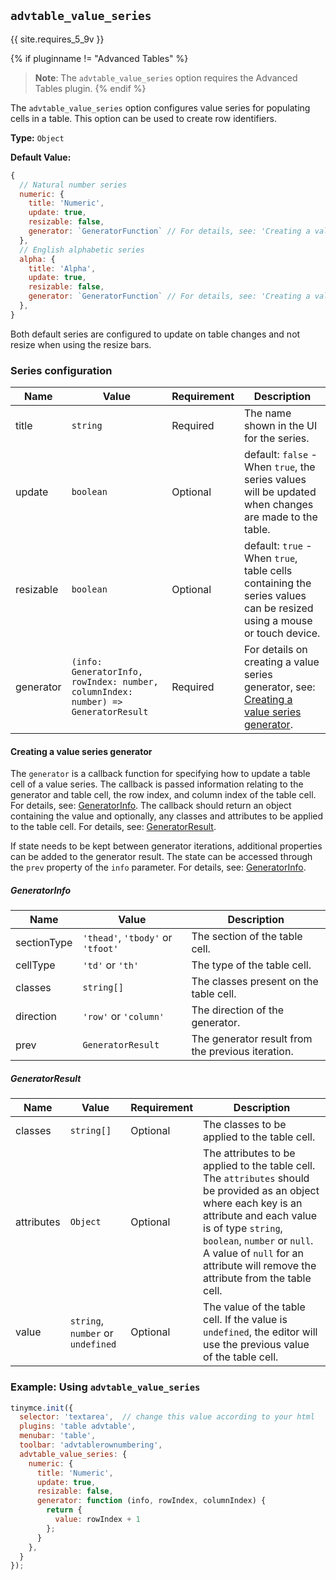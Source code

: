 ## `advtable_value_series`
{{ site.requires_5_9v }}

{% if pluginname != "Advanced Tables" %}
> **Note**: The `advtable_value_series` option requires the Advanced Tables plugin.
{% endif %}

The `advtable_value_series` option configures value series for populating cells in a table. This option can be used to create row identifiers.

**Type:** `Object`

**Default Value:**

```js
{
  // Natural number series
  numeric: { 
    title: 'Numeric',
    update: true,
    resizable: false,
    generator: `GeneratorFunction` // For details, see: 'Creating a value series generator'
  },
  // English alphabetic series
  alpha: {
    title: 'Alpha',
    update: true,
    resizable: false,
    generator: `GeneratorFunction` // For details, see: 'Creating a value series generator'
  },
}
```

Both default series are configured to update on table changes and not resize when using the resize bars.

### Series configuration

| Name | Value | Requirement | Description |
| ---- | ----- | ----------- | ----------- |
| title | `string` | Required | The name shown in the UI for the series. |
| update | `boolean` | Optional | default: `false` - When `true`, the series values will be updated when changes are made to the table. |
| resizable | `boolean` | Optional | default: `true` - When `true`, table cells containing the series values can be resized using a mouse or touch device. |
| generator | `(info: GeneratorInfo, rowIndex: number, columnIndex: number) => GeneratorResult` | Required | For details on creating a value series generator, see: [Creating a value series generator](#creatingavalueseriesgenerator).  |

#### Creating a value series generator

The `generator` is a callback function for specifying how to update a table cell of a value series. The callback is passed information relating to the generator and table cell, the row index, and column index of the table cell. For details, see: [GeneratorInfo](#generatorinfo). The callback should return an object containing the value and optionally, any classes and attributes to be applied to the table cell. For details, see: [GeneratorResult](#generatorresult).

If state needs to be kept between generator iterations, additional properties can be added to the generator result. The state can be accessed through the `prev` property of the `info` parameter. For details, see: [GeneratorInfo](#generatorinfo). 

##### GeneratorInfo

| Name | Value | Description |
| ---- | ----- | ----------- |
| sectionType | `'thead'`, `'tbody'` or `'tfoot'` | The section of the table cell. |
| cellType | `'td'` or `'th'` | The type of the table cell. |
| classes | `string[]` | The classes present on the table cell. |
| direction | `'row'` or `'column'` | The direction of the generator. |
| prev | `GeneratorResult` | The generator result from the previous iteration. |

##### GeneratorResult

| Name | Value | Requirement | Description |
| ---- | ----- | ----------- | ----------- |
| classes | `string[]` | Optional | The classes to be applied to the table cell. |
| attributes | `Object` | Optional | The attributes to be applied to the table cell. The `attributes` should be provided as an object where each key is an attribute and each value is of type `string`, `boolean`, `number` or `null`. A value of `null` for an attribute will remove the attribute from the table cell. |
| value | `string`, `number` or `undefined` | Optional | The value of the table cell. If the value is `undefined`, the editor will use the previous value of the table cell. |

### Example: Using `advtable_value_series`

```js
tinymce.init({
  selector: 'textarea',  // change this value according to your html
  plugins: 'table advtable',
  menubar: 'table',
  toolbar: 'advtablerownumbering',
  advtable_value_series: {
    numeric: {
      title: 'Numeric',
      update: true,
      resizable: false,
      generator: function (info, rowIndex, columnIndex) {
        return {
          value: rowIndex + 1
        };
      }
    },
  }
});
```
